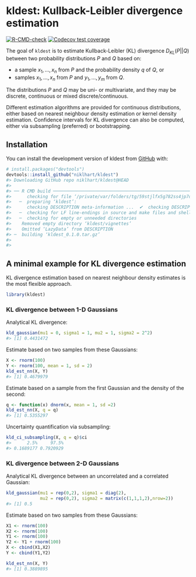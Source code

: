 
<!-- README.md is generated from README.Rmd. Please edit that file -->

# kldest: Kullback-Leibler divergence estimation

<!-- badges: start -->

[![R-CMD-check](https://github.com/niklhart/kldest/actions/workflows/R-CMD-check.yaml/badge.svg)](https://github.com/niklhart/kldest/actions/workflows/R-CMD-check.yaml)
[![Codecov test
coverage](https://codecov.io/gh/niklhart/kldest/branch/master/graph/badge.svg)](https://app.codecov.io/gh/niklhart/kldest?branch=master)
<!-- badges: end -->

The goal of `kldest` is to estimate Kullback-Leibler (KL) divergence
$D_{KL}(P||Q)$ between two probability distributions $P$ and $Q$ based
on:

- a sample $x_1,...,x_n$ from $P$ and the probability density $q$ of
  $Q$, or
- samples $x_1,...,x_n$ from $P$ and $y_1,...,y_m$ from $Q$.

The distributions $P$ and $Q$ may be uni- or multivariate, and they may
be discrete, continuous or mixed discrete/continuous.

Different estimation algorithms are provided for continuous
distributions, either based on nearest neighbour density estimation or
kernel density estimation. Confidence intervals for KL divergence can
also be computed, either via subsampling (preferred) or bootstrapping.

## Installation

You can install the development version of kldest from
[GitHub](https://github.com/) with:

``` r
# install.packages("devtools")
devtools::install_github("niklhart/kldest")
#> Downloading GitHub repo niklhart/kldest@HEAD
#> 
#> ── R CMD build ─────────────────────────────────────────────────────────────────
#>      checking for file ‘/private/var/folders/tg/59stjlfx5g782ss4jp7d0twc0000gn/T/RtmpIw53Xw/remotes129033e9d646e/niklhart-kldest-0500dd4/DESCRIPTION’ ...  ✔  checking for file ‘/private/var/folders/tg/59stjlfx5g782ss4jp7d0twc0000gn/T/RtmpIw53Xw/remotes129033e9d646e/niklhart-kldest-0500dd4/DESCRIPTION’
#>   ─  preparing ‘kldest’:
#>      checking DESCRIPTION meta-information ...  ✔  checking DESCRIPTION meta-information
#>   ─  checking for LF line-endings in source and make files and shell scripts
#>   ─  checking for empty or unneeded directories
#>    Removed empty directory ‘kldest/vignettes’
#>    Omitted ‘LazyData’ from DESCRIPTION
#> ─  building ‘kldest_0.1.0.tar.gz’
#>      
#> 
```

## A minimal example for KL divergence estimation

KL divergence estimation based on nearest neighbour density estimates is
the most flexible approach.

``` r
library(kldest)
```

### KL divergence between 1-D Gaussians

Analytical KL divergence:

``` r
kld_gaussian(mu1 = 0, sigma1 = 1, mu2 = 1, sigma2 = 2^2)
#> [1] 0.4431472
```

Estimate based on two samples from these Gaussians:

``` r
X <- rnorm(100)
Y <- rnorm(100, mean = 1, sd = 2)
kld_est_nn(X, Y)
#> [1] 0.4679979
```

Estimate based on a sample from the first Gaussian and the density of
the second:

``` r
q <- function(x) dnorm(x, mean = 1, sd =2)
kld_est_nn(X, q = q)
#> [1] 0.5355297
```

Uncertainty quantification via subsampling:

``` r
kld_ci_subsampling(X, q = q)$ci
#>      2.5%     97.5% 
#> 0.1689177 0.7920929
```

### KL divergence between 2-D Gaussians

Analytical KL divergence between an uncorrelated and a correlated
Gaussian:

``` r
kld_gaussian(mu1 = rep(0,2), sigma1 = diag(2),
             mu2 = rep(0,2), sigma2 = matrix(c(1,1,1,2),nrow=2))
#> [1] 0.5
```

Estimate based on two samples from these Gaussians:

``` r
X1 <- rnorm(100)
X2 <- rnorm(100)
Y1 <- rnorm(100)
Y2 <- Y1 + rnorm(100)
X <- cbind(X1,X2)
Y <- cbind(Y1,Y2)

kld_est_nn(X, Y)
#> [1] 0.3889895
```
